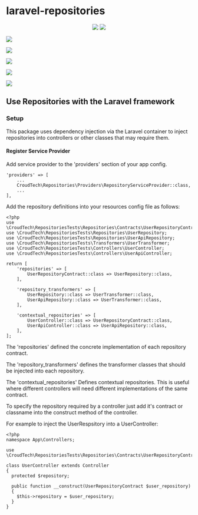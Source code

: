 # laravel-repositories

<p align="center">
    <a href="https://travis-ci.org/CroudSupport/laravel-repositories"><img src="https://travis-ci.org/CroudSupport/laravel-repositories.svg?branch=master"></a>
    <a href="https://packagist.org/packages/croudtech/laravel-repositories"><img src="https://poser.pugx.org/croudtech/laravel-repositories/v/stable"></a></p>
    <a href="https://packagist.org/packages/croudtech/laravel-repositories"><img src="https://poser.pugx.org/croudtech/laravel-repositories/v/unstable"></a></p>
    <a href="https://packagist.org/packages/croudtech/laravel-repositories"><img src="https://poser.pugx.org/croudtech/laravel-repositories/downloads"></a></p>
    <a href="https://packagist.org/packages/croudtech/laravel-repositories"><img src="https://poser.pugx.org/croudtech/laravel-repositories/license"></a></p>
    <a href="https://packagist.org/packages/croudtech/laravel-repositories"><img src="https://poser.pugx.org/croudtech/laravel-repositories/d/monthly"></a></p>
    <a href="https://packagist.org/packages/croudtech/laravel-repositories"><img src="https://poser.pugx.org/croudtech/laravel-repositories/composerlock"></a></p>
</p>

## Use Repositories with the Laravel framework

### Setup

This package uses dependency injection via the Laravel container to inject repositories into controllers or other classes that may require them.

#### Register Service Provider

Add service provider to the 'providers' section of your app config.


```
'providers' => [
    ...
    CroudTech\Repositories\Providers\RepositoryServiceProvider::class,
    ...
],
```

Add the repository definitions into your resources config file as follows:

```
<?php
use \CroudTech\RepositoriesTests\Repositories\Contracts\UserRepositoryContract;
use \CroudTech\RepositoriesTests\Repositories\UserRepository;
use \CroudTech\RepositoriesTests\Repositories\UserApiRepository;
use \CroudTech\RepositoriesTests\Transformers\UserTransformer;
use \CroudTech\RepositoriesTests\Controllers\UserController;
use \CroudTech\RepositoriesTests\Controllers\UserApiController;

return [
    'repositories' => [
        UserRepositoryContract::class => UserRepository::class,
    ],

    'repository_transformers' => [
        UserRepository::class => UserTransformer::class,
        UserApiRepository::class => UserTransformer::class,
    ],

    'contextual_repositories' => [
        UserController::class => UserRepositoryContract::class,
        UserApiController::class => UserApiRepository::class,
    ],
];
```

The 'repositories' defined the concrete implementation of each repository contract.

The 'repository_transformers' defines the transformer classes that should be injected into each repository.

The 'contextual_repositories' Defines contextual repositories. This is useful where different controllers will need different implementations of the same contract.

To specify the repository required by a controller just add it's contract or classname into the construct method of the controller.

For example to inject the UserRespsitory into a UserController:

```
<?php
namespace App\Controllers;

use \CroudTech\RepositoriesTests\Repositories\Contracts\UserRepositoryContract;

class UserController extends Controller
{
  protected $repository;

  public function __construct(UserRepositoryContract $user_repository)
  {
    $this->repository = $user_repository;
  }
}
```
